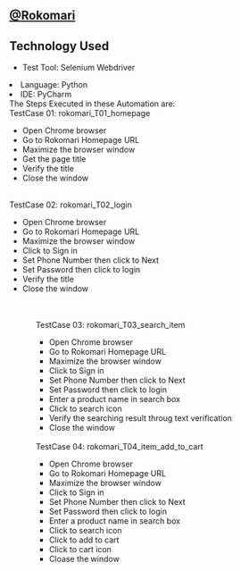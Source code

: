 ## [@Rokomari](https://www.rokomari.com/book) <br>
## Technology Used
- Test Tool: Selenium Webdriver</li>
<li>Language: Python</li>
<li>IDE: PyCharm</li>
</ul>
The Steps Executed in these Automation are: <br>
TestCase 01: rokomari_T01_homepage
<ul>
  <li>Open Chrome browser</li>
  <li>Go to Rokomari Homepage URL</li>
  <li>Maximize the browser window</li>
  <li>Get the page title</li>
  <li>Verify the title</li>
  <li>Close the window</li>
 </ul> <br>
TestCase 02: rokomari_T02_login
<ul>
  <li>Open Chrome browser</li>
  <li>Go to Rokomari Homepage URL</li>
  <li>Maximize the browser window</li>
  <li>Click to Sign in</li>
  <li>Set Phone Number then click to Next</li>
  <li>Set Password then click to login</li>
  <li>Verify the title</li>
  <li>Close the window</li>
<ul> <br>
<br>TestCase 03: rokomari_T03_search_item
<ul>
  <li>Open Chrome browser</li>
  <li>Go to Rokomari Homepage URL</li>
  <li>Maximize the browser window</li>
  <li>Click to Sign in</li>
  <li>Set Phone Number then click to Next</li>
  <li>Set Password then click to login</li>
  <li>Enter a product name in search box</li>
  <li>Click to search icon</li>
  <li>Verify the searching result throug text verification</li>
  <li>Close the window</li>
</ul> <br>
TestCase 04: rokomari_T04_item_add_to_cart
<ul>
  <li>Open Chrome browser</li>
  <li>Go to Rokomari Homepage URL</li>
  <li>Maximize the browser window</li>
  <li>Click to Sign in</li>
  <li>Set Phone Number then click to Next</li>
  <li>Set Password then click to login</li>
  <li>Enter a product name in search box</li>
  <li>Click to search icon</li>
  <li>Click to add to cart</li>
  <li>Click to cart icon</li>
  <li>Cloase the window</li>
</ul>
